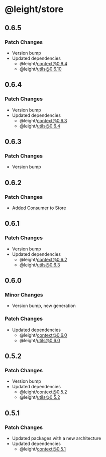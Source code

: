 # @leight/store

## 0.6.5

### Patch Changes

- Version bump
- Updated dependencies
    - @leight/context@0.6.4
    - @leight/utils@0.6.10

## 0.6.4

### Patch Changes

- Version bump
- Updated dependencies
    - @leight/context@0.6.3
    - @leight/utils@0.6.4

## 0.6.3

### Patch Changes

- Version bump

## 0.6.2

### Patch Changes

- Added Consumer to Store

## 0.6.1

### Patch Changes

- Version bump
- Updated dependencies
    - @leight/context@0.6.2
    - @leight/utils@0.6.3

## 0.6.0

### Minor Changes

- Version bump, new generation

### Patch Changes

- Updated dependencies
    - @leight/context@0.6.0
    - @leight/utils@0.6.0

## 0.5.2

### Patch Changes

- Version bump
- Updated dependencies
    - @leight/context@0.5.2
    - @leight/utils@0.5.2

## 0.5.1

### Patch Changes

- Updated packages with a new architecture
- Updated dependencies
    - @leight/context@0.5.1
